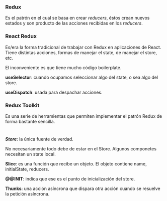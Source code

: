 ### Redux

Es el patrón en el cual se basa en crear _reducers_, éstos crean nuevos estados y son producto de las acciones recibidas en los _reducers_.

### React Redux

Es/era la forma tradicional de trabajar con Redux en aplicaciones de React. Tiene distintas acciones, formas de manejar el state, de manejar el store, etc.

El inconveniente es que tiene mucho código boilerplate.

**useSelector**: cuando ocupamos seleccionar algo del state, o sea algo del store.

**useDispatch**: usada para despachar acciones.

### Redux Toolkit

Es una serie de herramientas que permiten implementar el patrón Redux de forma bastante sencilla.

#

_**Store**_: la única fuente de verdad.

No necesariamente todo debe de estar en el Store. Algunos componetes necesitan un state local.

**Slice**: es una función que recibe un objeto. El objeto contiene name, initialState, reducers.

**@@INIT**: indica que ese es el punto de inicialización del store.

**Thunks**: una acción asíncrona que dispara otra acción cuando se resuelve la petición asíncrona.
